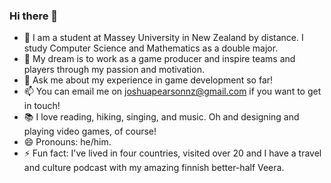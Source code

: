 ### Hi there 👋

- 🔭 I am a student at Massey University in New Zealand by distance. I study Computer Science and Mathematics as a double major.
- 👯 My dream is to work as a game producer and inspire teams and players through my passion and motivation.
- 💬 Ask me about my experience in game development so far!
- 📫 You can email me on joshuapearsonnz@gmail.com if you want to get in touch!
- 📚 I love reading, hiking, singing, and music. Oh and designing and playing video games, of course!
- 😄 Pronouns: he/him.
- ⚡ Fun fact: I've lived in four countries, visited over 20 and I have a travel and culture podcast with my amazing finnish better-half Veera.
